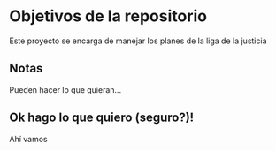 # Objetivos de la repositorio

Este proyecto se encarga de manejar los planes de la liga de la justicia


## Notas
Pueden hacer lo que quieran...

## Ok hago lo que quiero (seguro?)!
Ahí vamos
